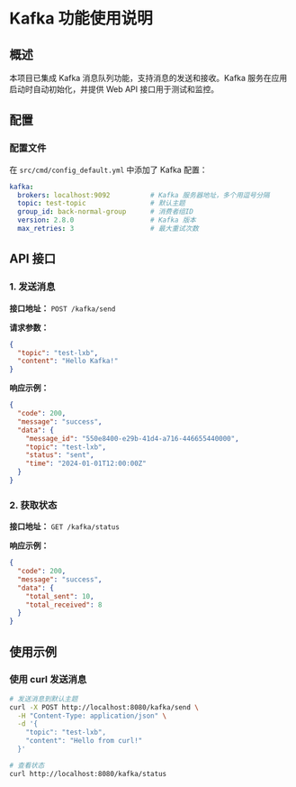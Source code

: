 # Kafka 功能使用说明

## 概述

本项目已集成 Kafka 消息队列功能，支持消息的发送和接收。Kafka 服务在应用启动时自动初始化，并提供 Web API 接口用于测试和监控。

## 配置

### 配置文件

在 `src/cmd/config_default.yml` 中添加了 Kafka 配置：

```yaml
kafka:
  brokers: localhost:9092          # Kafka 服务器地址，多个用逗号分隔
  topic: test-topic                # 默认主题
  group_id: back-normal-group      # 消费者组ID
  version: 2.8.0                   # Kafka 版本
  max_retries: 3                   # 最大重试次数
```

## API 接口

### 1. 发送消息

**接口地址：** `POST /kafka/send`

**请求参数：**
```json
{
  "topic": "test-lxb",
  "content": "Hello Kafka!"
}
```

**响应示例：**
```json
{
  "code": 200,
  "message": "success",
  "data": {
    "message_id": "550e8400-e29b-41d4-a716-446655440000",
    "topic": "test-lxb",
    "status": "sent",
    "time": "2024-01-01T12:00:00Z"
  }
}
```

### 2. 获取状态

**接口地址：** `GET /kafka/status`

**响应示例：**
```json
{
  "code": 200,
  "message": "success",
  "data": {
    "total_sent": 10,
    "total_received": 8
  }
}
```

## 使用示例

### 使用 curl 发送消息

```bash
# 发送消息到默认主题
curl -X POST http://localhost:8080/kafka/send \
  -H "Content-Type: application/json" \
  -d '{
    "topic": "test-lxb",
    "content": "Hello from curl!"
  }'

# 查看状态
curl http://localhost:8080/kafka/status
```


